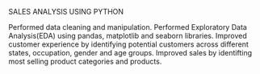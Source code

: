 SALES ANALYSIS USING PYTHON

Performed data cleaning and manipulation.
Performed Exploratory Data Analysis(EDA) using pandas, matplotlib and seaborn libraries.
Improved customer experience by identifying potential customers across different states, 
occupation, gender and age groups.
Improved sales by identifting most selling product categories and products.
